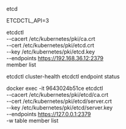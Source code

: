 etcd

ETCDCTL_API=3 

etcdctl \
  --cacert /etc/kubernetes/pki/ca.crt \
  --cert /etc/kubernetes/pki/etcd.crt \
  --key /etc/kubernetes/pki/etcd.key \
  --endpoints https://192.168.36.12:2379 \
  member list

etcdctl cluster-health
etcdctl endpoint status

docker exec -it 9643024b51ce etcdctl \
  --cacert /etc/kubernetes/pki/etcd/ca.crt \
  --cert /etc/kubernetes/pki/etcd/server.crt \
  --key /etc/kubernetes/pki/etcd/server.key \
  --endpoints https://127.0.0.1:2379 \
-w table member list